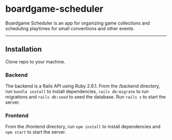 # boardgame-scheduler

Boardgame Scheduler is an app for organizing game collections and scheduling playtimes for small conventions and other events.

---

## Installation

Clone repo to your machine.

### Backend

The backend is a Rails API using Ruby 2.6.1. From the /backend directory, run `bundle install` to install dependencies, `rails db:migrate` to run migrations and `rails db:seed` to seed the database. Run `rails s` to start the server.

### Frontend

From the /frontend directory, run `npm install` to install dependencies and `npm start` to start the server.
